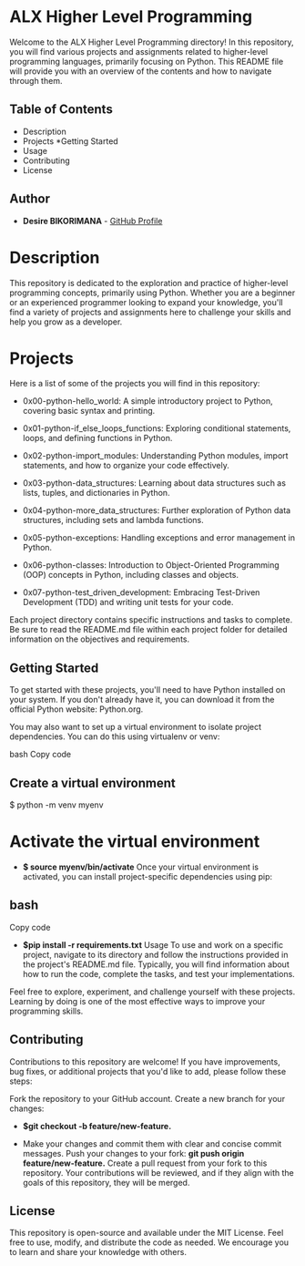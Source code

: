 # ALX Higher Level Programming
Welcome to the ALX Higher Level Programming directory! In this repository, you will find various projects and assignments related to higher-level programming languages, primarily focusing on Python. This README file will provide you with an overview of the contents and how to navigate through them.

## Table of Contents
* Description
* Projects
*Getting Started
* Usage
* Contributing
* License

## Author

- **Desire BIKORIMANA** - [GitHub Profile](https://github.com/Desire-2)

# Description
This repository is dedicated to the exploration and practice of higher-level programming concepts, primarily using Python. Whether you are a beginner or an experienced programmer looking to expand your knowledge, you'll find a variety of projects and assignments here to challenge your skills and help you grow as a developer.

# Projects
Here is a list of some of the projects you will find in this repository:

* 0x00-python-hello_world: A simple introductory project to Python, covering basic syntax and printing.

* 0x01-python-if_else_loops_functions: Exploring conditional statements, loops, and defining functions in Python.

* 0x02-python-import_modules: Understanding Python modules, import statements, and how to organize your code effectively.

* 0x03-python-data_structures: Learning about data structures such as lists, tuples, and dictionaries in Python.

* 0x04-python-more_data_structures: Further exploration of Python data structures, including sets and lambda functions.

* 0x05-python-exceptions: Handling exceptions and error management in Python.

* 0x06-python-classes: Introduction to Object-Oriented Programming (OOP) concepts in Python, including classes and objects.

* 0x07-python-test_driven_development: Embracing Test-Driven Development (TDD) and writing unit tests for your code.

Each project directory contains specific instructions and tasks to complete. Be sure to read the README.md file within each project folder for detailed information on the objectives and requirements.

## Getting Started
To get started with these projects, you'll need to have Python installed on your system. If you don't already have it, you can download it from the official Python website: Python.org.

You may also want to set up a virtual environment to isolate project dependencies. You can do this using virtualenv or venv:

bash
Copy code
## Create a virtual environment
$ python -m venv myenv

# Activate the virtual environment
- **$ source myenv/bin/activate**
Once your virtual environment is activated, you can install project-specific dependencies using pip:

## bash
Copy code
- **$pip install -r requirements.txt**
Usage
To use and work on a specific project, navigate to its directory and follow the instructions provided in the project's README.md file. Typically, you will find information about how to run the code, complete the tasks, and test your implementations.

Feel free to explore, experiment, and challenge yourself with these projects. Learning by doing is one of the most effective ways to improve your programming skills.

## Contributing
Contributions to this repository are welcome! If you have improvements, bug fixes, or additional projects that you'd like to add, please follow these steps:

Fork the repository to your GitHub account.
Create a new branch for your changes: 
- **$git checkout -b feature/new-feature.**
* Make your changes and commit them with clear and concise commit messages.
Push your changes to your fork:
**git push origin feature/new-feature.**
Create a pull request from your fork to this repository.
Your contributions will be reviewed, and if they align with the goals of this repository, they will be merged.

## License
This repository is open-source and available under the MIT License. Feel free to use, modify, and distribute the code as needed. We encourage you to learn and share your knowledge with others.





